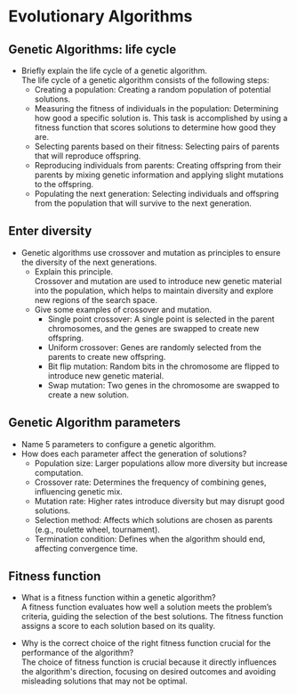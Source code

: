 # Evolutionary Algorithms

## Genetic Algorithms: life cycle
* Briefly explain the life cycle of a genetic algorithm. <br>
The life cycle of a genetic algorithm consists of the following steps:
    * Creating a population: Creating a random population of potential solutions.
    * Measuring the fitness of individuals in the population: Determining how good a specific solution is. This task is accomplished by using a fitness function that scores solutions to determine how good they are.
    * Selecting parents based on their fitness: Selecting pairs of parents that will reproduce offspring.
    * Reproducing individuals from parents: Creating offspring from their parents by mixing genetic information and applying slight mutations to the offspring.
    * Populating the next generation: Selecting individuals and offspring from the population that will survive to the next generation.

## Enter diversity
* Genetic algorithms use crossover and mutation as principles to ensure the diversity of the next generations.
    * Explain this principle. <br>
    Crossover and mutation are used to introduce new genetic material into the population, which helps to maintain diversity and explore new regions of the search space.
    * Give some examples of crossover and mutation.
        * Single point crossover: A single point is selected in the parent chromosomes, and the genes are swapped to create new offspring.
        * Uniform crossover: Genes are randomly selected from the parents to create new offspring.
        * Bit flip mutation: Random bits in the chromosome are flipped to introduce new genetic material.
        * Swap mutation: Two genes in the chromosome are swapped to create a new solution.

## Genetic Algorithm parameters
* Name 5 parameters to configure a genetic algorithm.
* How does each parameter affect the generation of solutions?
    * Population size: Larger populations allow more diversity but increase computation.
    * Crossover rate: Determines the frequency of combining genes, influencing genetic mix.
    * Mutation rate: Higher rates introduce diversity but may disrupt good solutions.
    * Selection method: Affects which solutions are chosen as parents (e.g., roulette wheel, tournament).
    * Termination condition: Defines when the algorithm should end, affecting convergence time​.


## Fitness function
* What is a fitness function within a genetic algorithm? <br>
A fitness function evaluates how well a solution meets the problem’s criteria, guiding the selection of the best solutions. The fitness function assigns a score to each solution based on its quality.

* Why is the correct choice of the right fitness function crucial for the performance of the algorithm? <br>
The choice of fitness function is crucial because it directly influences the algorithm's direction, focusing on desired outcomes and avoiding misleading solutions​ that may not be optimal.

